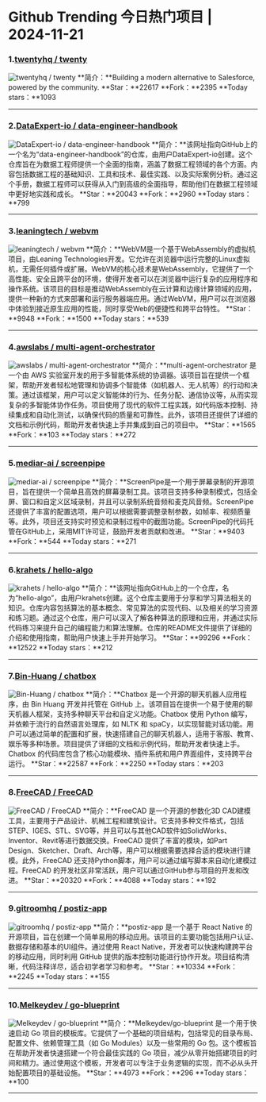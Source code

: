 # Github Trending 今日热门项目 | 2024-11-21
### 1.[twentyhq / twenty](https://github.com/twentyhq/twenty)

![twentyhq / twenty](https://repository-images.githubusercontent.com/572984571/ef151ee9-3060-418b-bf88-cb689ab78c7b)
**简介：**Building a modern alternative to Salesforce, powered by the community.
**Star：**22617
**Fork：**2395
**Today stars：**1093

---

### 2.[DataExpert-io / data-engineer-handbook](https://github.com/DataExpert-io/data-engineer-handbook)

![DataExpert-io / data-engineer-handbook](https://opengraph.githubassets.com/ec66fbd1ab2f012a99733fb47bfc780fae975443f793697114a05523b409998f/DataExpert-io/data-engineer-handbook)
**简介：**该网址指向GitHub上的一个名为“data-engineer-handbook”的仓库，由用户DataExpert-io创建。这个仓库旨在为数据工程师提供一个全面的指南，涵盖了数据工程领域的各个方面。内容包括数据工程的基础知识、工具和技术、最佳实践、以及实际案例分析。通过这个手册，数据工程师可以获得从入门到高级的全面指导，帮助他们在数据工程领域中更好地实践和成长。
**Star：**20043
**Fork：**2960
**Today stars：**799

---

### 3.[leaningtech / webvm](https://github.com/leaningtech/webvm)

![leaningtech / webvm](https://repository-images.githubusercontent.com/454164378/00ded6d6-99da-4861-a71d-59cfa2fcc785)
**简介：**WebVM是一个基于WebAssembly的虚拟机项目，由Leaning Technologies开发。它允许在浏览器中运行完整的Linux虚拟机，无需任何插件或扩展。WebVM的核心技术是WebAssembly，它提供了一个高性能、安全且跨平台的环境，使得开发者可以在浏览器中运行复杂的应用程序和操作系统。该项目的目标是推动WebAssembly在云计算和边缘计算领域的应用，提供一种新的方式来部署和运行服务器端应用。通过WebVM，用户可以在浏览器中体验到接近原生应用的性能，同时享受Web的便捷性和跨平台特性。
**Star：**9948
**Fork：**1500
**Today stars：**539

---

### 4.[awslabs / multi-agent-orchestrator](https://github.com/awslabs/multi-agent-orchestrator)

![awslabs / multi-agent-orchestrator](https://opengraph.githubassets.com/916ade939b8c5c17c028a40defb104037ab56de9f5449ebc52bc6fb76ae5fb66/awslabs/multi-agent-orchestrator)
**简介：**multi-agent-orchestrator 是一个由 AWS 实验室开发的用于多智能体系统的协调器。该项目旨在提供一个框架，帮助开发者轻松地管理和协调多个智能体（如机器人、无人机等）的行动和决策。通过该框架，用户可以定义智能体的行为、任务分配、通信协议等，从而实现复杂的多智能体协作任务。项目使用了现代的软件工程实践，如代码版本控制、持续集成和自动化测试，以确保代码的质量和可靠性。此外，该项目还提供了详细的文档和示例代码，帮助开发者快速上手并集成到自己的项目中。
**Star：**1565
**Fork：**103
**Today stars：**272

---

### 5.[mediar-ai / screenpipe](https://github.com/mediar-ai/screenpipe)

![mediar-ai / screenpipe](https://opengraph.githubassets.com/1bec043f25f6b8517dd5fcca22ad0c65616eaa361af3650bcef05afd181865f4/mediar-ai/screenpipe)
**简介：**ScreenPipe是一个用于屏幕录制的开源项目，旨在提供一个简单且高效的屏幕录制工具。该项目支持多种录制模式，包括全屏、窗口和自定义区域录制，并且可以录制系统音频和麦克风音频。ScreenPipe还提供了丰富的配置选项，用户可以根据需要调整录制参数，如帧率、视频质量等。此外，项目还支持实时预览和录制过程中的截图功能。ScreenPipe的代码托管在GitHub上，采用MIT许可证，鼓励开发者贡献和改进。
**Star：**9403
**Fork：**544
**Today stars：**271

---

### 6.[krahets / hello-algo](https://github.com/krahets/hello-algo)

![krahets / hello-algo](https://repository-images.githubusercontent.com/561730219/1ac67cc3-1d7d-4e16-9f36-54f8d0e0b67c)
**简介：**该网址指向GitHub上的一个仓库，名为“hello-algo”，由用户krahets创建。这个仓库主要用于分享和学习算法相关的知识。仓库内容包括算法的基本概念、常见算法的实现代码、以及相关的学习资源和练习题。通过这个仓库，用户可以深入了解各种算法的原理和应用，并通过实际代码练习来提升自己的编程能力和算法理解。仓库的README文件提供了详细的介绍和使用指南，帮助用户快速上手并开始学习。
**Star：**99296
**Fork：**12522
**Today stars：**212

---

### 7.[Bin-Huang / chatbox](https://github.com/Bin-Huang/chatbox)

![Bin-Huang / chatbox](https://opengraph.githubassets.com/cbc77dbd43290522568c03a70346ce46884829ded132b519d99f25806d051442/Bin-Huang/chatbox)
**简介：**Chatbox 是一个开源的聊天机器人应用程序，由 Bin Huang 开发并托管在 GitHub 上。该项目旨在提供一个易于使用的聊天机器人框架，支持多种聊天平台和自定义功能。Chatbox 使用 Python 编写，并依赖于流行的自然语言处理库，如 NLTK 和 spaCy，以实现智能对话功能。用户可以通过简单的配置和扩展，快速搭建自己的聊天机器人，适用于客服、教育、娱乐等多种场景。项目提供了详细的文档和示例代码，帮助开发者快速上手。Chatbox 的代码库包含了核心功能模块、插件系统和用户界面组件，支持跨平台运行。
**Star：**22587
**Fork：**2250
**Today stars：**203

---

### 8.[FreeCAD / FreeCAD](https://github.com/FreeCAD/FreeCAD)

![FreeCAD / FreeCAD](https://opengraph.githubassets.com/901ad0cbdf02b846655ee0801c8b862faad5cbe1901604c85935455fa1dc8227/FreeCAD/FreeCAD)
**简介：**FreeCAD 是一个开源的参数化3D CAD建模工具，主要用于产品设计、机械工程和建筑设计。它支持多种文件格式，包括STEP、IGES、STL、SVG等，并且可以与其他CAD软件如SolidWorks、Inventor、Revit等进行数据交换。FreeCAD 提供了丰富的模块，如Part Design、Sketcher、Draft、Arch等，用户可以根据需要选择合适的模块进行建模。此外，FreeCAD 还支持Python脚本，用户可以通过编写脚本来自动化建模过程。FreeCAD 的开发社区非常活跃，用户可以通过GitHub参与项目的开发和改进。
**Star：**20320
**Fork：**4088
**Today stars：**192

---

### 9.[gitroomhq / postiz-app](https://github.com/gitroomhq/postiz-app)

![gitroomhq / postiz-app](https://repository-images.githubusercontent.com/664013991/8b16b484-683a-4ed9-a132-6d070704cc12)
**简介：**postiz-app 是一个基于 React Native 的开源项目，旨在创建一个简单易用的移动应用。该项目的主要功能包括用户认证、数据存储和基本的UI组件。通过使用 React Native，开发者可以快速构建跨平台的移动应用，同时利用 GitHub 提供的版本控制功能进行协作开发。项目结构清晰，代码注释详尽，适合初学者学习和参考。
**Star：**10334
**Fork：**2245
**Today stars：**155

---

### 10.[Melkeydev / go-blueprint](https://github.com/Melkeydev/go-blueprint)

![Melkeydev / go-blueprint](https://opengraph.githubassets.com/2e2b69df8da69e3743fa0d42d24337f7dbea2b992d3533a75c9510df71889313/Melkeydev/go-blueprint)
**简介：**Melkeydev/go-blueprint 是一个用于快速启动 Go 项目的模板库。它提供了一个基础的项目结构，包括常见的目录布局、配置文件、依赖管理工具（如 Go Modules）以及一些常用的 Go 包。这个模板旨在帮助开发者快速搭建一个符合最佳实践的 Go 项目，减少从零开始搭建项目的时间和精力。通过使用这个模板，开发者可以专注于业务逻辑的实现，而不必从头开始配置项目的基础设施。
**Star：**4973
**Fork：**296
**Today stars：**100

---

